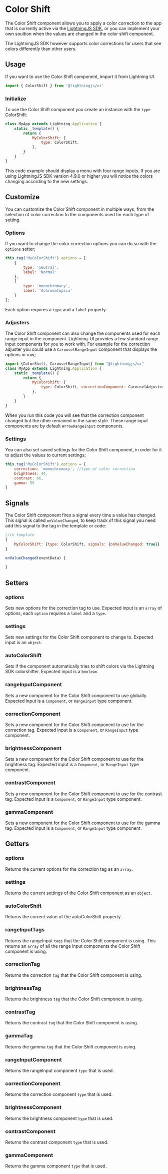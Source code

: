 # Color Shift

The Color Shift component allows you to apply a color correction to the app that is currently active via the [LightningJS SDK](https://github.com/rdkcentral/Lightning-SDK), or you can implement your own soultion when the values are changed in the color shift component.

The LightningJS SDK however supports color corrections for users that see colors differently than other users.

## Usage

If you want to use the Color Shift component, import it from Lightning UI.

```js
import { ColorShift } from '@lightningjs/ui'
```

### Initialize

To use the Color Shift component you create an instance with the `type` ColorShift:

```js
class MyApp extends Lightning.Application {
    static _template() {
        return {
            MyColorShift: {
                type: ColorShift,
            },
        }
    }
}
```

This code example should display a menu with four range inputs. If you are using LightningJS SDK version 4.9.0 or higher you will notice the colors changing according to the new settings.

## Customize

You can customize the Color Shift component in multiple ways, from the selection of color correction to the components used for each type of setting.

### Options

If you want to change the color correction options you can do so with the `options` setter;

```js
this.tag('MyColorShift').options = [
    {   
        type: 'neutral',
        label: 'Normal'
    },
    {
        type: 'monochromacy',
        label: 'Achromatopsia'
    }
];
```

Each option requires a `type` and a `label` property.


### Adjusters

The Color Shift component can also change the components used for each range input in the component. Lightning-UI provides a few standard range input components for you to work with. For example for the correction adjuster you could use a `CarouselRangeInput` component that displays the options in row;

```js
import {ColorShift, CarouselRangeInput} from "@lightningjs/ui"
class MyApp extends Lightning.Application {
    static _template() {
        return {
            MyColorShift: {
                type: ColorShift, correctionComponent: CarouselAdjuster
            },
        }
    }
}
```

When you run this code you will see that the correction component changed but the other remained in the same style. These range input components are by default `ArrowRangeInput` components.


### Settings

You can also set saved settings for the Color Shift component, in order for it to adjust the values to current settings;

```js
this.tag('MyColorShift').options = {
    correction: `monochromacy`, //type of color correction
    brightness: 44,
    contrast: 66,
    gamma: 55
}
```

## Signals
The Color Shift component fires a signal every time a value has changed. This signal is called `onValueChanged`, to keep track of this signal you need add this signal to the tag in the template or code:

```js
//in template
{
    MyColorShift: {type: ColorShift, signals: {onValueChanged: true}}
}

onValueChanged(eventData) {
    
}
```

## Setters

### options
Sets new options for the correction tag to use. Expected input is an `array` of options, each `option` requires a `label` and a `type`.

### settings
Sets new settings for the Color Shift component to change to. Expected input is an `object`.

### autoColorShift
Sets if the component automatically tries to shift colors via the Lightning SDK colorshifter. Expected input is a `boolean`.

### rangeInputComponent
Sets a new component for the Color Shift component to use globally. Expected input is a `Component`, or `RangeInput` type component.

### correctionComponent
Sets a new component for the Color Shift component to use for the correction tag. Expected input is a `Component`, or `RangeInput` type component.

### brightnessComponent
Sets a new component for the Color Shift component to use for the brightness tag. Expected input is a `Component`, or `RangeInput` type component.

### contrastComponent
Sets a new component for the Color Shift component to use for the contrast tag. Expected input is a `Component`, or `RangeInput` type component.

### gammaComponent
Sets a new component for the Color Shift component to use for the gamma tag. Expected input is a `Component`, or `RangeInput` type component.

## Getters

### options
Returns the current options for the correction tag as an `array`.

### settings
Returns the current settings of the Color Shift component as an `object`.

### autoColorShift
Returns the current value of the autoColorShift property.

### rangeInputTags
Returns the rangeInput `tags` that the Color Shift component is using. This returns an `array` of all the range input components the Color Shift component is using.

### correctionTag
Returns the correction `tag` that the Color Shift component is using.

### brightnessTag
Returns the brightness `tag` that the Color Shift component is using.

### contrastTag
Returns the contrast `tag` that the Color Shift component is using.

### gammaTag
Returns the gamma `tag` that the Color Shift component is using.

### rangeInputComponent
Returns the rangeInput component `type` that is used.

### correctionComponent
Returns the correction component `type` that is used.

### brightnessComponent
Returns the brightness component `type` that is used.

### contrastComponent
Returns the contrast component `type` that is used.

### gammaComponent
Returns the gamma component `type` that is used.


